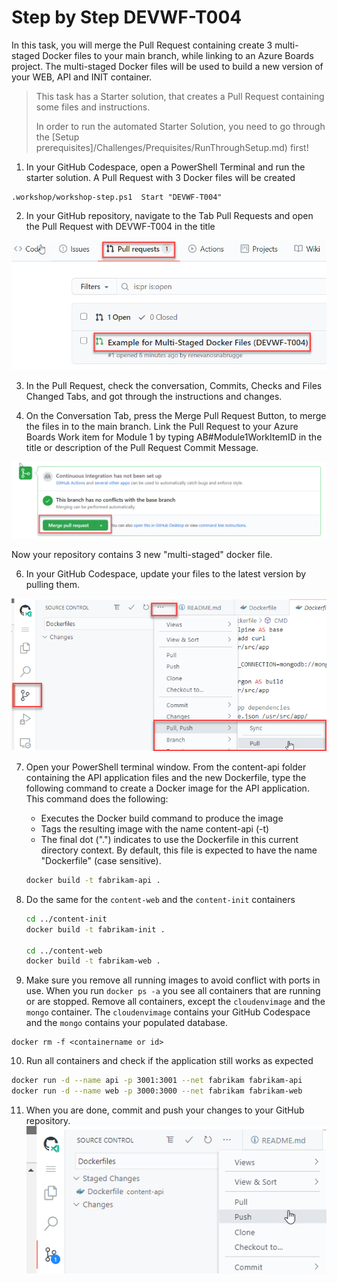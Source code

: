 # Step by Step DEVWF-T004

In this task, you will merge the Pull Request containing create 3 multi-staged Docker files to your main branch, while linking to an Azure Boards project. The multi-staged Docker files will be used to build a new version of your WEB, API and INIT container.

>This task has a Starter solution, that creates a Pull Request containing some files and instructions. 
>
> In order to run the automated Starter Solution, you need to go through the [Setup prerequisites]/Challenges/Prequisites/RunThroughSetup.md) first!

1. In your GitHub Codespace, open a PowerShell Terminal and run the starter solution. A Pull Request with 3 Docker files will be created

```
.workshop/workshop-step.ps1  Start "DEVWF-T004"
```

2. In your GitHub repository, navigate to the Tab Pull Requests and open the Pull Request with DEVWF-T004 in the title

![Shows the menu item for navigating to the Pull Request](/Assets/PullRequestDEVWF-T004.png)

3. In the Pull Request, check the conversation, Commits, Checks and Files Changed Tabs, and got through the instructions and changes.

4. On the Conversation Tab, press the Merge Pull Request Button, to merge the files in to the main branch. Link the Pull Request to your Azure Boards Work item for Module 1 by typing AB#Module1WorkItemID in the title or description of the Pull Request Commit Message. 

![Shows the button for merging a Pull Request in GitHub](/Assets/mergePullRequest.png)

Now your repository contains 3 new "multi-staged" docker file.

6. In your GitHub Codespace, update your files to the latest version by pulling them.

![](/Assets/2020-10-05-12-10-11.png)


7. Open your PowerShell terminal window. From the content-api folder containing the API application files and the new Dockerfile, type the following command to create a Docker image for the API application. This command does the following:

   - Executes the Docker build command to produce the image
   - Tags the resulting image with the name content-api (-t)
   - The final dot (".") indicates to use the Dockerfile in this current directory context. By default, this file is expected to have the name "Dockerfile" (case sensitive).


   ```bash
   docker build -t fabrikam-api .
   ```

8. Do the same for the `content-web` and the `content-init` containers

   ```bash
   cd ../content-init
   docker build -t fabrikam-init .
  
   cd ../content-web
   docker build -t fabrikam-web .
   ```

9. Make sure you remove all running images to avoid conflict with ports in use. When you run `docker ps -a` you see all containers that are running or are stopped. Remove all containers, except the `cloudenvimage` and the `mongo` container. The `cloudenvimage` contains your GitHub Codespace and the `mongo` contains your populated database.

```
docker rm -f <containername or id>
```

10. Run all containers and check if the application still works as expected

```bash
docker run -d --name api -p 3001:3001 --net fabrikam fabrikam-api
docker run -d --name web -p 3000:3000 --net fabrikam fabrikam-web
```

11. When you are done, commit and push your changes to your GitHub repository.
![](/Assets/commitandpush.png)
